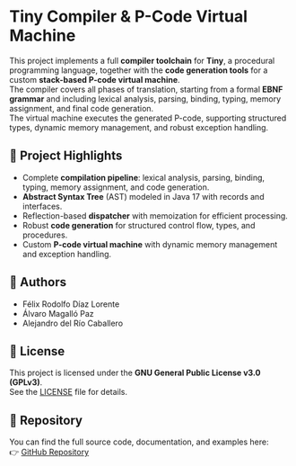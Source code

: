 # Tiny Compiler & P-Code Virtual Machine

This project implements a full **compiler toolchain** for **Tiny**, a procedural programming language, together with the **code generation tools** for a custom **stack-based P-code virtual machine**.  
The compiler covers all phases of translation, starting from a formal **EBNF grammar** and including lexical analysis, parsing, binding, typing, memory assignment, and final code generation.  
The virtual machine executes the generated P-code, supporting structured types, dynamic memory management, and robust exception handling.

## 🚀 Project Highlights
- Complete **compilation pipeline**: lexical analysis, parsing, binding, typing, memory assignment, and code generation.  
- **Abstract Syntax Tree** (AST) modeled in Java 17 with records and interfaces.  
- Reflection-based **dispatcher** with memoization for efficient processing.  
- Robust **code generation** for structured control flow, types, and procedures.  
- Custom **P-code virtual machine** with dynamic memory management and exception handling.

## 👥 Authors
- Félix Rodolfo Díaz Lorente
- Álvaro Magalló Paz
- Alejandro del Río Caballero

## 📝 License
This project is licensed under the **GNU General Public License v3.0 (GPLv3)**.  
See the [LICENSE](LICENSE) file for details.

## 📂 Repository
You can find the full source code, documentation, and examples here:  
👉 [GitHub Repository](https://github.com/amagallo/tiny-compiler)
